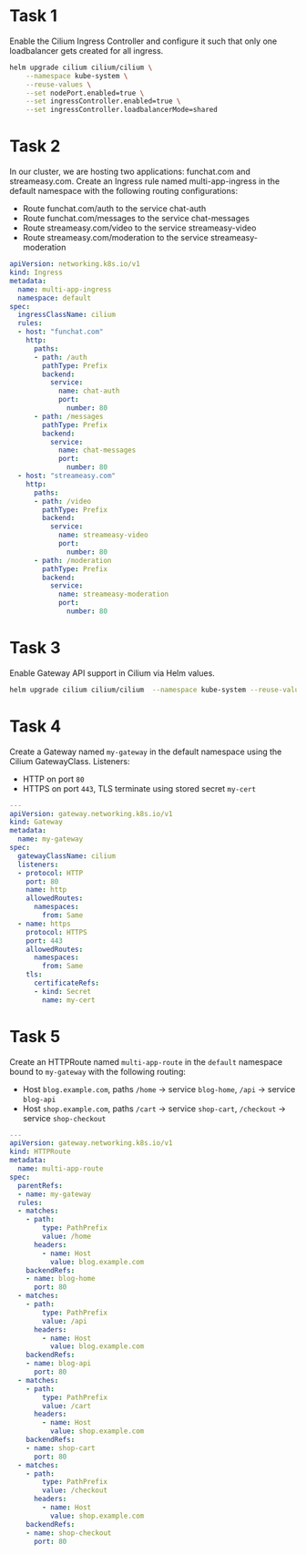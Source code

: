 # Task 1
Enable the Cilium Ingress Controller and configure it such that only one loadbalancer gets created for all ingress.

```bash
helm upgrade cilium cilium/cilium \
    --namespace kube-system \
    --reuse-values \
    --set nodePort.enabled=true \
    --set ingressController.enabled=true \
    --set ingressController.loadbalancerMode=shared
```

# Task 2
In our cluster, we are hosting two applications: funchat.com and streameasy.com. Create an Ingress rule named multi-app-ingress in the default namespace with the following routing configurations:
- Route funchat.com/auth to the service chat-auth
- Route funchat.com/messages to the service chat-messages
- Route streameasy.com/video to the service streameasy-video
- Route streameasy.com/moderation to the service streameasy-moderation

```yaml
apiVersion: networking.k8s.io/v1
kind: Ingress
metadata:
  name: multi-app-ingress
  namespace: default
spec:
  ingressClassName: cilium
  rules:
  - host: "funchat.com"
    http:
      paths:
      - path: /auth
        pathType: Prefix
        backend:
          service:
            name: chat-auth
            port:
              number: 80
      - path: /messages
        pathType: Prefix
        backend:
          service:
            name: chat-messages
            port:
              number: 80
  - host: "streameasy.com"
    http:
      paths:
      - path: /video
        pathType: Prefix
        backend:
          service:
            name: streameasy-video
            port:
              number: 80
      - path: /moderation
        pathType: Prefix
        backend:
          service:
            name: streameasy-moderation
            port:
              number: 80
```

# Task 3
Enable Gateway API support in Cilium via Helm values.

```bash
helm upgrade cilium cilium/cilium  --namespace kube-system --reuse-values --set gatewayAPI.enabled=true
```

# Task 4
Create a Gateway named `my-gateway` in the default namespace using the Cilium GatewayClass. Listeners:
- HTTP on port `80`
- HTTPS on port `443`, TLS terminate using stored secret `my-cert` 

```yaml
---
apiVersion: gateway.networking.k8s.io/v1
kind: Gateway
metadata:
  name: my-gateway
spec:
  gatewayClassName: cilium
  listeners:
  - protocol: HTTP
    port: 80
    name: http
    allowedRoutes:
      namespaces:
        from: Same
  - name: https
    protocol: HTTPS
    port: 443
    allowedRoutes:
      namespaces:
        from: Same
    tls:
      certificateRefs:
      - kind: Secret
        name: my-cert
```

# Task 5
Create an HTTPRoute named `multi-app-route` in the `default` namespace bound to `my-gateway` with the following routing:
- Host `blog.example.com`, paths `/home` → service `blog-home`, `/api` → service `blog-api`
- Host `shop.example.com`, paths `/cart` → service `shop-cart`, `/checkout` → service `shop-checkout`

```yaml
---
apiVersion: gateway.networking.k8s.io/v1
kind: HTTPRoute
metadata:
  name: multi-app-route
spec:
  parentRefs:
  - name: my-gateway
  rules:
  - matches:
    - path:
        type: PathPrefix
        value: /home
      headers:
        - name: Host 
          value: blog.example.com
    backendRefs:
    - name: blog-home
      port: 80
  - matches:
    - path:
        type: PathPrefix
        value: /api
      headers:
        - name: Host 
          value: blog.example.com
    backendRefs:
    - name: blog-api
      port: 80
  - matches:
    - path:
        type: PathPrefix
        value: /cart
      headers:
        - name: Host 
          value: shop.example.com
    backendRefs:
    - name: shop-cart
      port: 80
  - matches:
    - path:
        type: PathPrefix
        value: /checkout
      headers:
        - name: Host 
          value: shop.example.com
    backendRefs:
    - name: shop-checkout
      port: 80
```